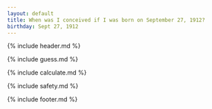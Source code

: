 ```yaml
---
layout: default
title: When was I conceived if I was born on September 27, 1912?
birthday: Sept 27, 1912
---
```


{% include header.md %}

{% include guess.md %}

{% include calculate.md %}

{% include safety.md %}

{% include footer.md %}



